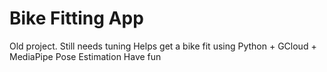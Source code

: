 # Bike Fitting App
Old project. Still needs tuning
Helps get a bike fit using Python + GCloud + MediaPipe Pose Estimation
Have fun
